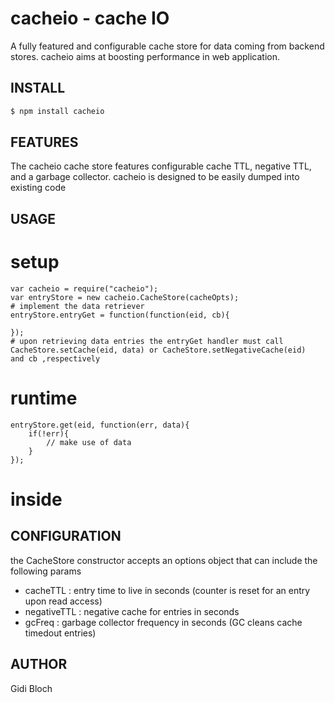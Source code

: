 # cacheio - cache IO #
A fully featured and configurable cache store for data coming from backend stores.
cacheio aims at boosting performance in web application.

## INSTALL ##

```bash
$ npm install cacheio
```

## FEATURES ##

The cacheio cache store features configurable cache TTL, negative TTL, and a garbage collector.
cacheio is designed to be easily dumped into existing code


## USAGE ##

# setup
	var cacheio = require("cacheio");
	var entryStore = new cacheio.CacheStore(cacheOpts);
	# implement the data retriever
	entryStore.entryGet = function(function(eid, cb){

	});
	# upon retrieving data entries the entryGet handler must call  CacheStore.setCache(eid, data) or CacheStore.setNegativeCache(eid)  and cb ,respectively 
# runtime
	entryStore.get(eid, function(err, data){
		if(!err){
			// make use of data
		}
	});


# inside 

## CONFIGURATION ##


the CacheStore constructor accepts an options object that can include the following params
* cacheTTL : entry time to live in seconds (counter is reset for an entry upon read access)
* negativeTTL : negative cache for entries in seconds
* gcFreq : garbage collector frequency in seconds (GC cleans cache timedout entries)


## AUTHOR ##

Gidi Bloch

